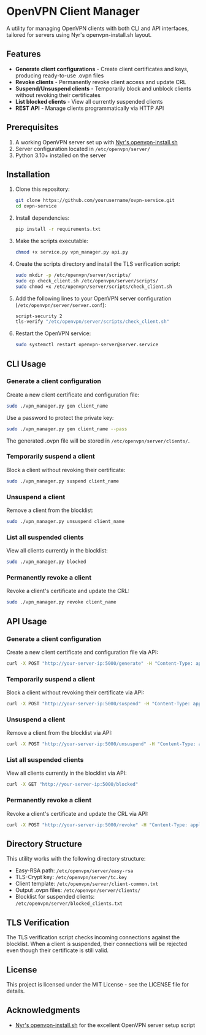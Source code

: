 # OpenVPN Client Manager

A utility for managing OpenVPN clients with both CLI and API interfaces, tailored for servers using Nyr's openvpn-install.sh layout.

## Features

- **Generate client configurations** - Create client certificates and keys, producing ready-to-use .ovpn files
- **Revoke clients** - Permanently revoke client access and update CRL
- **Suspend/Unsuspend clients** - Temporarily block and unblock clients without revoking their certificates
- **List blocked clients** - View all currently suspended clients
- **REST API** - Manage clients programmatically via HTTP API

## Prerequisites

1. A working OpenVPN server set up with [Nyr's openvpn-install.sh](https://github.com/Nyr/openvpn-install)
2. Server configuration located in `/etc/openvpn/server/`
3. Python 3.10+ installed on the server

## Installation

1. Clone this repository:

   ``` bash
   git clone https://github.com/yourusername/ovpn-service.git
   cd ovpn-service
   ```

2. Install dependencies:

   ``` bash
   pip install -r requirements.txt
   ```

3. Make the scripts executable:

   ``` bash
   chmod +x service.py vpn_manager.py api.py
   ```

4. Create the scripts directory and install the TLS verification script:

   ``` bash
   sudo mkdir -p /etc/openvpn/server/scripts/
   sudo cp check_client.sh /etc/openvpn/server/scripts/
   sudo chmod +x /etc/openvpn/server/scripts/check_client.sh
   ```

5. Add the following lines to your OpenVPN server configuration (`/etc/openvpn/server/server.conf`):

   ``` bash
   script-security 2
   tls-verify "/etc/openvpn/server/scripts/check_client.sh"
   ```

6. Restart the OpenVPN service:

   ``` bash
   sudo systemctl restart openvpn-server@server.service
   ```

## CLI Usage

### Generate a client configuration

Create a new client certificate and configuration file:

``` bash
sudo ./vpn_manager.py gen client_name
```

Use a password to protect the private key:

``` bash
sudo ./vpn_manager.py gen client_name --pass
```

The generated .ovpn file will be stored in `/etc/openvpn/server/clients/`.

### Temporarily suspend a client

Block a client without revoking their certificate:

``` bash
sudo ./vpn_manager.py suspend client_name
```

### Unsuspend a client

Remove a client from the blocklist:

``` bash
sudo ./vpn_manager.py unsuspend client_name
```

### List all suspended clients

View all clients currently in the blocklist:

``` bash
sudo ./vpn_manager.py blocked
```

### Permanently revoke a client

Revoke a client's certificate and update the CRL:

``` bash
sudo ./vpn_manager.py revoke client_name
```

## API Usage

### Generate a client configuration

Create a new client certificate and configuration file via API:

``` bash
curl -X POST "http://your-server-ip:5000/generate" -H "Content-Type: application/json" -d '{"client_name": "client_name"}'
```

### Temporarily suspend a client

Block a client without revoking their certificate via API:

``` bash
curl -X POST "http://your-server-ip:5000/suspend" -H "Content-Type: application/json" -d '{"client_name": "client_name"}'
```

### Unsuspend a client

Remove a client from the blocklist via API:

``` bash
curl -X POST "http://your-server-ip:5000/unsuspend" -H "Content-Type: application/json" -d '{"client_name": "client_name"}'
```

### List all suspended clients

View all clients currently in the blocklist via API:

``` bash
curl -X GET "http://your-server-ip:5000/blocked"
```

### Permanently revoke a client

Revoke a client's certificate and update the CRL via API:

``` bash
curl -X POST "http://your-server-ip:5000/revoke" -H "Content-Type: application/json" -d '{"client_name": "client_name"}'
```

## Directory Structure

This utility works with the following directory structure:

- Easy-RSA path: `/etc/openvpn/server/easy-rsa`
- TLS-Crypt key: `/etc/openvpn/server/tc.key`
- Client template: `/etc/openvpn/server/client-common.txt`
- Output .ovpn files: `/etc/openvpn/server/clients/`
- Blocklist for suspended clients: `/etc/openvpn/server/blocked_clients.txt`

## TLS Verification

The TLS verification script checks incoming connections against the blocklist. When a client is suspended, their connections will be rejected even though their certificate is still valid.

## License

This project is licensed under the MIT License - see the LICENSE file for details.

## Acknowledgments

- [Nyr's openvpn-install.sh](https://github.com/Nyr/openvpn-install) for the excellent OpenVPN server setup script
